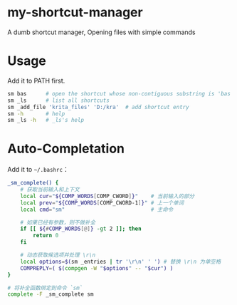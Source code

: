 # my-shortcut-manager

A dumb shortcut manager, Opening files with simple commands

# Usage

Add it to PATH first.

```sh
sm bas      # open the shortcut whose non-contiguous substring is 'bas'
sm _ls      # list all shortcuts
sm _add_file 'krita_files' 'D:/kra'  # add shortcut entry
sm -h       # help
sm _ls -h   # _ls's help
```

# Auto-Completation

Add it to `~/.bashrc`：

```bash
_sm_complete() {
    # 获取当前输入和上下文
    local cur="${COMP_WORDS[COMP_CWORD]}"    # 当前输入的部分
    local prev="${COMP_WORDS[COMP_CWORD-1]}" # 上一个单词
    local cmd="sm"                           # 主命令

    # 如果已经有参数，则不做补全
    if [[ ${#COMP_WORDS[@]} -gt 2 ]]; then
        return 0
    fi

    # 动态获取候选项并处理 \r\n
    local options=$(sm _entries | tr '\r\n' ' ') # 替换 \r\n 为单空格
    COMPREPLY=( $(compgen -W "$options" -- "$cur") )
}

# 将补全函数绑定到命令 `sm`
complete -F _sm_complete sm
```